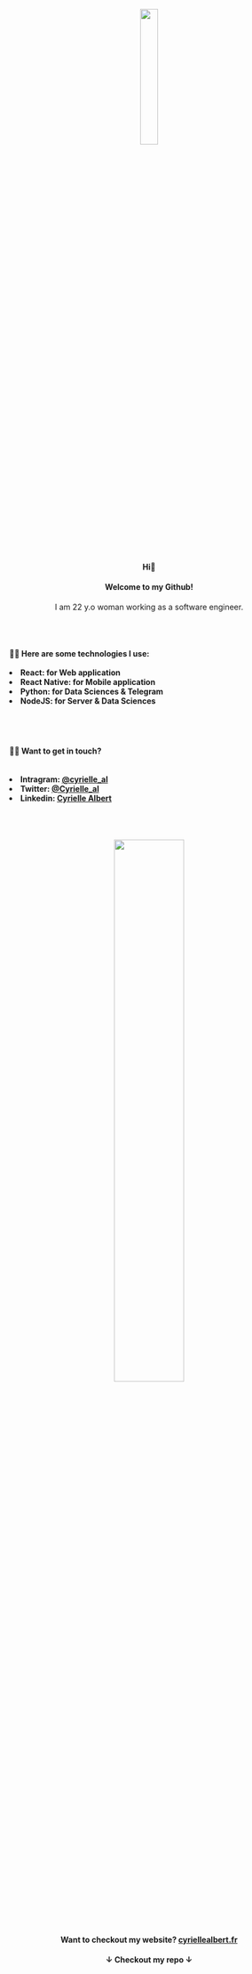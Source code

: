 <p align="center">
    <img src="https://media.giphy.com/media/OkJat1YNdoD3W/giphy.gif" width="25%"/>
</p>
<h4 align="center"> Hi👋  </h4>
<h4 align="center">Welcome to my Github! </h4>

<p align="center"> I am 22 y.o woman working as a software engineer.</p>
<br></br>
<h4> 👩‍💻 Here are some technologies I use:
<br></br>
<li>React: for Web application </li>
<li>React Native: for Mobile application </li>
<li>Python: for Data Sciences & Telegram</li>
<li>NodeJS: for Server & Data Sciences</li>
</h4>
<br></br>

<h4>🙋‍♀️ Want to get in touch?<br> 
<br></br>
<li> Intragram: <a href="https://www.instagram.com/cyrielle_al/">@cyrielle_al</a></li>
<li>Twitter: <a href="https://twitter.com/cyrielle_al">@Cyrielle_al</a></li>
<li>Linkedin: <a href="https://linkedin.com/in/cyriellealbert">Cyrielle Albert </a></li>
</h4>

 <br></br>

<p align="center">

 <img src="https://media.giphy.com/media/Vhd9s5HAucP4a4BDbP/giphy.gif" width="50%"/>
 </p>
<h4 align="center">Want to checkout my website? <a href="https://cyriellealbert.fr"> cyriellealbert.fr</a></h4>

<h4 align="center">↓ Checkout my repo ↓</h4>
